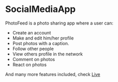 # SocialMediaApp

PhotoFeed is a photo sharing app where a user can:
* Create an account
* Make and edit him/her profile
* Post photos with a caption.
* Follow other people
* View others profile in the network
* Comment on photos
* React on photos

And many more features included, check <a href="http://photofeed.herokuapp.com/">Live</a>
